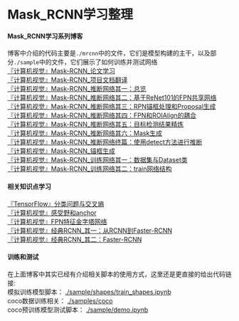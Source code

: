 # Mask_RCNN学习整理

#### Mask_RCNN学习系列博客
博客中介绍的代码主要是`./mrcnn`中的文件，它们是模型构建的主干，以及部分`./sample`中的文件，它们展示了如何训练并测试网络<br>
[『计算机视觉』Mask-RCNN_论文学习](https://www.cnblogs.com/hellcat/p/9749538.html)<br>
[『计算机视觉』Mask-RCNN_项目文档翻译](https://www.cnblogs.com/hellcat/p/9759328.html)<br>
[『计算机视觉』Mask-RCNN_推断网络其一：总览](https://www.cnblogs.com/hellcat/p/9789879.html)<br>
[『计算机视觉』Mask-RCNN_推断网络其二：基于ReNet101的FPN共享网络](https://www.cnblogs.com/hellcat/p/9802349.html)<br>
[『计算机视觉』Mask-RCNN_推断网络其三：RPN锚框处理和Proposal生成](https://www.cnblogs.com/hellcat/p/9811301.html)<br>
[『计算机视觉』Mask-RCNN_推断网络其四：FPN和ROIAlign的耦合](https://www.cnblogs.com/hellcat/p/9814975.html)<br>
[『计算机视觉』Mask-RCNN_推断网络其五：目标检测结果精炼](https://www.cnblogs.com/hellcat/p/9821011.html)<br>
[『计算机视觉』Mask-RCNN_推断网络其六：Mask生成](https://www.cnblogs.com/hellcat/p/9837595.html)<br>
[『计算机视觉』Mask-RCNN_推断网络终篇：使用detect方法进行推断](https://www.cnblogs.com/hellcat/p/9848096.html)<br>
[『计算机视觉』Mask-RCNN_锚框生成](https://www.cnblogs.com/hellcat/p/9854736.html)<br>
[『计算机视觉』Mask-RCNN_训练网络其一：数据集与Dataset类](https://www.cnblogs.com/hellcat/p/9881322.html)<br>
[『计算机视觉』Mask-RCNN_训练网络其二：train网络结构](https://www.cnblogs.com/hellcat/p/9907837.html)<br>
#### 相关知识点学习
[『TensorFlow』分类问题与交叉熵](https://www.cnblogs.com/hellcat/p/8568005.html)<br>
[『计算机视觉』感受野和anchor](https://www.cnblogs.com/hellcat/p/9946340.html)<br>
[『计算机视觉』FPN特征金字塔网络](https://www.cnblogs.com/hellcat/p/9741213.html)<br>
[『计算机视觉』经典RCNN_其一：从RCNN到Faster-RCNN](https://www.cnblogs.com/hellcat/p/9629942.html)<br>
[『计算机视觉』经典RCNN_其二：Faster-RCNN](https://www.cnblogs.com/hellcat/p/9678467.html)<br>

#### 训练和测试
在上面博客中其实已经有介绍相关脚本的使用方式，这里还是更直接的给出代码链接:<br>
模拟训练模型脚本：      [./sample/shapes/train_shapes.ipynb](https://github.com/Hellcatzm/Mask_RCNN/blob/master/samples/shapes/train_shapes.ipynb)<br>
coco数据训练相关：      [./samples/coco](https://github.com/Hellcatzm/Mask_RCNN/tree/master/samples/coco)<br>
coco预训练模型测试脚本： [./sample/demo.ipynb](https://github.com/Hellcatzm/Mask_RCNN/blob/master/samples/demo.ipynb)<br>
